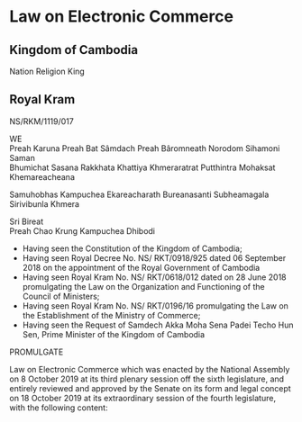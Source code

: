# Law on Electronic Commerce

## Kingdom of Cambodia

Nation Religion King

## Royal Kram

NS/RKM/1119/017

WE  
Preah Karuna Preah Bat Sâmdach Preah Bâromneath Norodom Sihamoni Saman  
Bhumichat Sasana Rakkhata Khattiya Khmeraratrat Putthintra Mohaksat Khemareacheana

Samuhobhas Kampuchea Ekareacharath Bureanasanti Subheamagala Sirivibunla Khmera

Sri Bireat  
Preah Chao Krung Kampuchea Dhibodi

- Having seen the Constitution of the Kingdom of Cambodia;
- Having seen Royal Decree No. NS/ RKT/0918/925 dated 06 September 2018 on the appointment of the Royal Government of Cambodia
- Having seen Royal Kram No. NS/ RKT/0618/012 dated on 28 June 2018 promulgating the Law on the Organization and Functioning of the Council of Ministers;
- Having seen Royal Kram No. NS/ RKT/0196/16 promulgating the Law on the Establishment of the Ministry of Commerce;
- Having seen the Request of Samdech Akka Moha Sena Padei Techo Hun Sen, Prime Minister of the Kingdom of Cambodia

PROMULGATE

Law on Electronic Commerce which was enacted by the National Assembly on 8 October 2019 at its third plenary session off the sixth legislature, and entirely reviewed and approved by the Senate on its form and legal concept on 18 October 2019 at its extraordinary session of the fourth legislature, with the following content:
